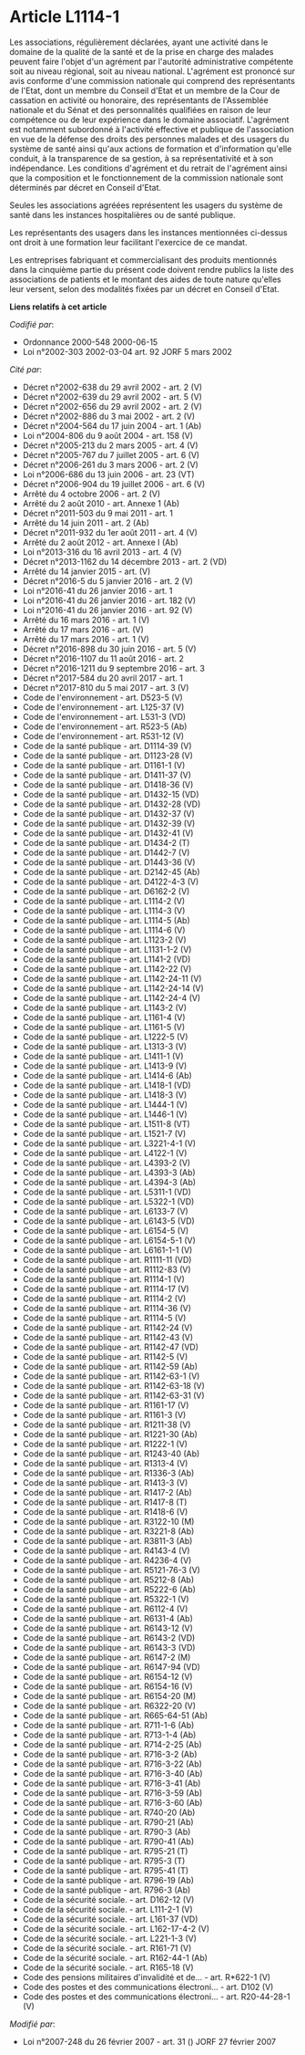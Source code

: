 # Article L1114-1

Les associations, régulièrement déclarées, ayant une activité dans le domaine de la qualité de la santé et de la prise en
charge des malades peuvent faire l'objet d'un agrément par l'autorité administrative compétente soit au niveau régional, soit
au niveau national. L'agrément est prononcé sur avis conforme d'une commission nationale qui comprend des représentants de
l'Etat, dont un membre du Conseil d'Etat et un membre de la Cour de cassation en activité ou honoraire, des représentants de
l'Assemblée nationale et du Sénat et des personnalités qualifiées en raison de leur compétence ou de leur expérience dans le
domaine associatif. L'agrément est notamment subordonné à l'activité effective et publique de l'association en vue de la
défense des droits des personnes malades et des usagers du système de santé ainsi qu'aux actions de formation et
d'information qu'elle conduit, à la transparence de sa gestion, à sa représentativité et à son indépendance. Les conditions
d'agrément et du retrait de l'agrément ainsi que la composition et le fonctionnement de la commission nationale sont
déterminés par décret en Conseil d'Etat.

Seules les associations agréées représentent les usagers du système de santé dans les instances hospitalières ou de santé
publique.

Les représentants des usagers dans les instances mentionnées ci-dessus ont droit à une formation leur facilitant l'exercice
de ce mandat.

Les entreprises fabriquant et commercialisant des produits mentionnés dans la cinquième partie du présent code doivent rendre
publics la liste des associations de patients et le montant des aides de toute nature qu'elles leur versent, selon des
modalités fixées par un décret en Conseil d'Etat.

**Liens relatifs à cet article**

_Codifié par_:

  - Ordonnance 2000-548 2000-06-15
  - Loi n°2002-303 2002-03-04 art. 92 JORF 5 mars 2002

_Cité par_:

  - Décret n°2002-638 du 29 avril 2002 - art. 2 (V)
  - Décret n°2002-639 du 29 avril 2002 - art. 5 (V)
  - Décret n°2002-656 du 29 avril 2002 - art. 2 (V)
  - Décret n°2002-886 du 3 mai 2002 - art. 2 (V)
  - Décret n°2004-564 du 17 juin 2004 - art. 1 (Ab)
  - Loi n°2004-806 du 9 août 2004 - art. 158 (V)
  - Décret n°2005-213 du 2 mars 2005 - art. 4 (V)
  - Décret n°2005-767 du 7 juillet 2005 - art. 6 (V)
  - Décret n°2006-261 du 3 mars 2006 - art. 2 (V)
  - Loi n°2006-686 du 13 juin 2006 - art. 23 (VT)
  - Décret n°2006-904 du 19 juillet 2006 - art. 6 (V)
  - Arrêté du 4 octobre 2006 - art. 2 (V)
  - Arrêté du 2 août 2010 - art. Annexe 1 (Ab)
  - Décret n°2011-503 du 9 mai 2011 - art. 1
  - Arrêté du 14 juin 2011 - art. 2 (Ab)
  - Décret n°2011-932 du 1er août 2011 - art. 4 (V)
  - Arrêté du 2 août 2012 - art. Annexe I (Ab)
  - Loi n°2013-316 du 16 avril 2013 - art. 4 (V)
  - Décret n°2013-1162 du 14 décembre 2013 - art. 2 (VD)
  - Arrêté du 14 janvier 2015 - art. (V)
  - Décret n°2016-5 du 5 janvier 2016 - art. 2 (V)
  - Loi n°2016-41 du 26 janvier 2016 - art. 1
  - Loi n°2016-41 du 26 janvier 2016 - art. 182 (V)
  - Loi n°2016-41 du 26 janvier 2016 - art. 92 (V)
  - Arrêté du 16 mars 2016 - art. 1 (V)
  - Arrêté du 17 mars 2016 - art. (V)
  - Arrêté du 17 mars 2016 - art. 1 (V)
  - Décret n°2016-898 du 30 juin 2016 - art. 5 (V)
  - Décret n°2016-1107 du 11 août 2016 - art. 2
  - Décret n°2016-1211 du 9 septembre 2016 - art. 3
  - Décret n°2017-584 du 20 avril 2017 - art. 1
  - Décret n°2017-810 du 5 mai 2017 - art. 3 (V)
  - Code de l'environnement - art. D523-5 (V)
  - Code de l'environnement - art. L125-37 (V)
  - Code de l'environnement - art. L531-3 (VD)
  - Code de l'environnement - art. R523-5 (Ab)
  - Code de l'environnement - art. R531-12 (V)
  - Code de la santé publique - art. D1114-39 (V)
  - Code de la santé publique - art. D1123-28 (V)
  - Code de la santé publique - art. D1161-1 (V)
  - Code de la santé publique - art. D1411-37 (V)
  - Code de la santé publique - art. D1418-36 (V)
  - Code de la santé publique - art. D1432-15 (VD)
  - Code de la santé publique - art. D1432-28 (VD)
  - Code de la santé publique - art. D1432-37 (V)
  - Code de la santé publique - art. D1432-39 (V)
  - Code de la santé publique - art. D1432-41 (V)
  - Code de la santé publique - art. D1434-2 (T)
  - Code de la santé publique - art. D1442-7 (V)
  - Code de la santé publique - art. D1443-36 (V)
  - Code de la santé publique - art. D2142-45 (Ab)
  - Code de la santé publique - art. D4122-4-3 (V)
  - Code de la santé publique - art. D6162-2 (V)
  - Code de la santé publique - art. L1114-2 (V)
  - Code de la santé publique - art. L1114-3 (V)
  - Code de la santé publique - art. L1114-5 (Ab)
  - Code de la santé publique - art. L1114-6 (V)
  - Code de la santé publique - art. L1123-2 (V)
  - Code de la santé publique - art. L1131-1-2 (V)
  - Code de la santé publique - art. L1141-2 (VD)
  - Code de la santé publique - art. L1142-22 (V)
  - Code de la santé publique - art. L1142-24-11 (V)
  - Code de la santé publique - art. L1142-24-14 (V)
  - Code de la santé publique - art. L1142-24-4 (V)
  - Code de la santé publique - art. L1143-2 (V)
  - Code de la santé publique - art. L1161-4 (V)
  - Code de la santé publique - art. L1161-5 (V)
  - Code de la santé publique - art. L1222-5 (V)
  - Code de la santé publique - art. L1313-3 (V)
  - Code de la santé publique - art. L1411-1 (V)
  - Code de la santé publique - art. L1413-9 (V)
  - Code de la santé publique - art. L1414-6 (Ab)
  - Code de la santé publique - art. L1418-1 (VD)
  - Code de la santé publique - art. L1418-3 (V)
  - Code de la santé publique - art. L1444-1 (V)
  - Code de la santé publique - art. L1446-1 (V)
  - Code de la santé publique - art. L1511-8 (VT)
  - Code de la santé publique - art. L1521-7 (V)
  - Code de la santé publique - art. L3221-4-1 (V)
  - Code de la santé publique - art. L4122-1 (V)
  - Code de la santé publique - art. L4393-2 (V)
  - Code de la santé publique - art. L4393-3 (Ab)
  - Code de la santé publique - art. L4394-3 (Ab)
  - Code de la santé publique - art. L5311-1 (VD)
  - Code de la santé publique - art. L5322-1 (VD)
  - Code de la santé publique - art. L6133-7 (V)
  - Code de la santé publique - art. L6143-5 (VD)
  - Code de la santé publique - art. L6154-5 (V)
  - Code de la santé publique - art. L6154-5-1 (V)
  - Code de la santé publique - art. L6161-1-1 (V)
  - Code de la santé publique - art. R1111-11 (VD)
  - Code de la santé publique - art. R1112-83 (V)
  - Code de la santé publique - art. R1114-1 (V)
  - Code de la santé publique - art. R1114-17 (V)
  - Code de la santé publique - art. R1114-2 (V)
  - Code de la santé publique - art. R1114-36 (V)
  - Code de la santé publique - art. R1114-5 (V)
  - Code de la santé publique - art. R1142-24 (V)
  - Code de la santé publique - art. R1142-43 (V)
  - Code de la santé publique - art. R1142-47 (VD)
  - Code de la santé publique - art. R1142-5 (V)
  - Code de la santé publique - art. R1142-59 (Ab)
  - Code de la santé publique - art. R1142-63-1 (V)
  - Code de la santé publique - art. R1142-63-18 (V)
  - Code de la santé publique - art. R1142-63-31 (V)
  - Code de la santé publique - art. R1161-17 (V)
  - Code de la santé publique - art. R1161-3 (V)
  - Code de la santé publique - art. R1211-38 (V)
  - Code de la santé publique - art. R1221-30 (Ab)
  - Code de la santé publique - art. R1222-1 (V)
  - Code de la santé publique - art. R1243-40 (Ab)
  - Code de la santé publique - art. R1313-4 (V)
  - Code de la santé publique - art. R1336-3 (Ab)
  - Code de la santé publique - art. R1413-3 (V)
  - Code de la santé publique - art. R1417-2 (Ab)
  - Code de la santé publique - art. R1417-8 (T)
  - Code de la santé publique - art. R1418-6 (V)
  - Code de la santé publique - art. R3122-10 (M)
  - Code de la santé publique - art. R3221-8 (Ab)
  - Code de la santé publique - art. R3811-3 (Ab)
  - Code de la santé publique - art. R4143-4 (V)
  - Code de la santé publique - art. R4236-4 (V)
  - Code de la santé publique - art. R5121-76-3 (V)
  - Code de la santé publique - art. R5212-8 (Ab)
  - Code de la santé publique - art. R5222-6 (Ab)
  - Code de la santé publique - art. R5322-1 (V)
  - Code de la santé publique - art. R6112-4 (V)
  - Code de la santé publique - art. R6131-4 (Ab)
  - Code de la santé publique - art. R6143-12 (V)
  - Code de la santé publique - art. R6143-2 (VD)
  - Code de la santé publique - art. R6143-3 (VD)
  - Code de la santé publique - art. R6147-2 (M)
  - Code de la santé publique - art. R6147-94 (VD)
  - Code de la santé publique - art. R6154-12 (V)
  - Code de la santé publique - art. R6154-16 (V)
  - Code de la santé publique - art. R6154-20 (M)
  - Code de la santé publique - art. R6322-20 (V)
  - Code de la santé publique - art. R665-64-51 (Ab)
  - Code de la santé publique - art. R711-1-6 (Ab)
  - Code de la santé publique - art. R713-1-4 (Ab)
  - Code de la santé publique - art. R714-2-25 (Ab)
  - Code de la santé publique - art. R716-3-2 (Ab)
  - Code de la santé publique - art. R716-3-22 (Ab)
  - Code de la santé publique - art. R716-3-40 (Ab)
  - Code de la santé publique - art. R716-3-41 (Ab)
  - Code de la santé publique - art. R716-3-59 (Ab)
  - Code de la santé publique - art. R716-3-60 (Ab)
  - Code de la santé publique - art. R740-20 (Ab)
  - Code de la santé publique - art. R790-21 (Ab)
  - Code de la santé publique - art. R790-3 (Ab)
  - Code de la santé publique - art. R790-41 (Ab)
  - Code de la santé publique - art. R795-21 (T)
  - Code de la santé publique - art. R795-3 (T)
  - Code de la santé publique - art. R795-41 (T)
  - Code de la santé publique - art. R796-19 (Ab)
  - Code de la santé publique - art. R796-3 (Ab)
  - Code de la sécurité sociale. - art. D162-12 (V)
  - Code de la sécurité sociale. - art. L111-2-1 (V)
  - Code de la sécurité sociale. - art. L161-37 (VD)
  - Code de la sécurité sociale. - art. L162-17-4-2 (V)
  - Code de la sécurité sociale. - art. L221-1-3 (V)
  - Code de la sécurité sociale. - art. R161-71 (V)
  - Code de la sécurité sociale. - art. R162-44-1 (Ab)
  - Code de la sécurité sociale. - art. R165-18 (V)
  - Code des pensions militaires d'invalidité et de... - art. R*622-1 (V)
  - Code des postes et des communications électroni... - art. D102 (V)
  - Code des postes et des communications électroni... - art. R20-44-28-1 (V)

_Modifié par_:

  - Loi n°2007-248 du 26 février 2007 - art. 31 () JORF 27 février 2007
